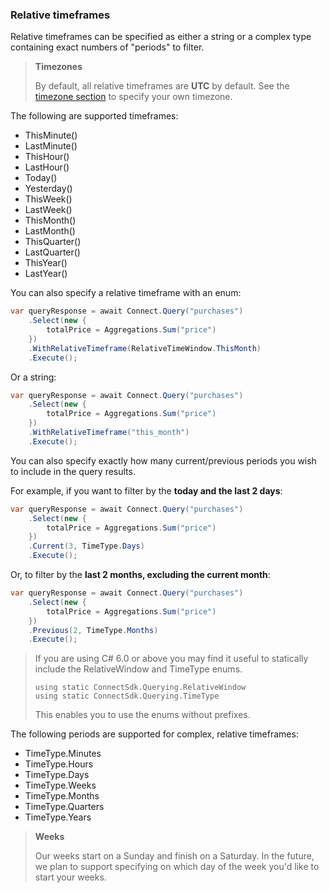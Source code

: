 ### Relative timeframes

Relative timeframes can be specified as either a string or a complex type containing exact numbers of "periods" to filter.

> **Timezones**
>
> By default, all relative timeframes are **UTC** by default. See the [timezone section](#timezones) to specify your own timezone.

The following are supported timeframes:

* ThisMinute()
* LastMinute()
* ThisHour()
* LastHour()
* Today()
* Yesterday()
* ThisWeek()
* LastWeek()
* ThisMonth()
* LastMonth()
* ThisQuarter()
* LastQuarter()
* ThisYear()
* LastYear()

You can also specify a relative timeframe with an enum:

```csharp
var queryResponse = await Connect.Query("purchases")
	.Select(new {
		totalPrice = Aggregations.Sum("price")
	})
	.WithRelativeTimeframe(RelativeTimeWindow.ThisMonth)
	.Execute();
```

Or a string:

```csharp
var queryResponse = await Connect.Query("purchases")
	.Select(new {
		totalPrice = Aggregations.Sum("price")
	})
	.WithRelativeTimeframe("this_month")
	.Execute();
```

You can also specify exactly how many current/previous periods you wish to include in the query results.

For example, if you want to filter by the **today and the last 2 days**:

```csharp
var queryResponse = await Connect.Query("purchases")
	.Select(new {
		totalPrice = Aggregations.Sum("price")
	})
	.Current(3, TimeType.Days)
	.Execute();
```

Or, to filter by the **last 2 months, excluding the current month**:

```csharp
var queryResponse = await Connect.Query("purchases")
	.Select(new {
		totalPrice = Aggregations.Sum("price")
	})
	.Previous(2, TimeType.Months)
	.Execute();
```

> If you are using C# 6.0 or above you may find it useful to statically include the RelativeWindow and TimeType enums.
> 
> `using static ConnectSdk.Querying.RelativeWindow`  
> `using static ConnectSdk.Querying.TimeType`
> 
> This enables you to use the enums without prefixes.

The following periods are supported for complex, relative timeframes:

* TimeType.Minutes
* TimeType.Hours
* TimeType.Days
* TimeType.Weeks
* TimeType.Months
* TimeType.Quarters
* TimeType.Years

> **Weeks**
>
> Our weeks start on a Sunday and finish on a Saturday.  In the future, we plan to support specifying on which
> day of the week you'd like to start your weeks.
